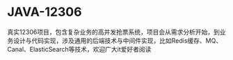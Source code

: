 # JAVA-12306
真实12306项目，包含复杂业务的高并发抢票系统，项目会从需求分析开始，到业务设计与代码实现，涉及通用的后端技术与中间件实现，比如Redis缓存、MQ、Canal、ElasticSearch等技术，欢迎广大it爱好者阅读
